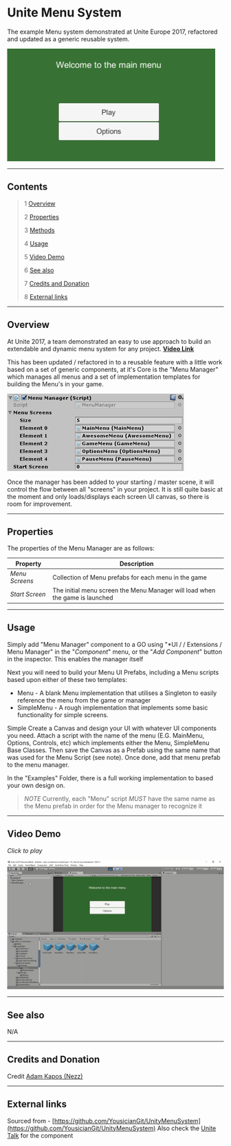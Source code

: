 # Unite Menu System

The example Menu system demonstrated at Unite Europe 2017, refactored and updated as a generic reusable system.

![Menu Example](Images/MenuExample.jpg)

---------

## Contents

> 1 [Overview](#overview)
>
> 2 [Properties](#properties)
>
> 3 [Methods](#methods)
>
> 4 [Usage](#usage)
>
> 5 [Video Demo](#video-demo)
>
> 6 [See also](#see-also)
>
> 7 [Credits and Donation](#credits-and-donation)
>
> 8 [External links](#external-links)

---------

## Overview

At Unite 2017, a team demonstrated an easy to use approach to build an extendable and dynamic menu system for any project.
**[Video Link](https://www.youtube.com/watch?v=wbmjturGbAQ)**

This has been updated / refactored in to a reusable feature with a little work based on a set of generic components, at it's Core is the "Menu Manager" which manages all menus and a set of implementation templates for building the Menu's in your game.

![](Images/MenuInspector.jpg)

Once the manager has been added to your starting / master scene, it will control the flow between all "screens" in your project.
It is still quite basic at the moment and only loads/displays each screen UI canvas, so there is room for improvement.

---------

## Properties

The properties of the Menu Manager are as follows:

Property | Description
|-|-|
*Menu Screens*|Collection of Menu prefabs for each menu in the game
*Start Screen*|The initial menu screen the Menu Manager will load when the game is launched

---------

## Usage

Simply add "Menu Manager" component to a GO using "*UI / / Extensions / Menu Manager" in the "*Component*" menu, or the "*Add Component*" button in the inspector.  This enables the manager itself

Next you will need to build your Menu UI Prefabs, including a Menu scripts based upon either of these two templates:

* Menu - A blank Menu implementation that utilises a Singleton to easily reference the menu from the game or manager
* SimpleMenu - A rough implementation that implements some basic functionality for simple screens.

Simple Create a Canvas and design your UI with whatever UI components you need.  Attach a script with the name of the menu (E.G. MainMenu, Options, Controls, etc) which implements either the Menu, SimpleMenu Base Classes.  Then save the Canvas as a Prefab using the same name that was used for the Menu Script (see note).  Once done, add that menu prefab to the menu manager.

In the "Examples" Folder, there is a full working implementation to based your own design on.

> *NOTE*
> Currently, each "Menu" script *MUST* have the same name as the Menu prefab in order for the Menu manager to recognize it

---------

## Video Demo

*Click to play*

[![menu System Demo](Images/MenuDemo.jpg)](Images/MenuDemo.mp4 "Menu System Demo")

---------

## See also

N/A

---------

## Credits and Donation

Credit [Adam Kapos (Nezz)](http://www.songarc.net)

---------

## External links

Sourced from - [https://github.com/YousicianGit/UnityMenuSystem](https://github.com/YousicianGit/UnityMenuSystem)
Also check the [Unite Talk](https://www.youtube.com/watch?v=wbmjturGbAQ) for the component
